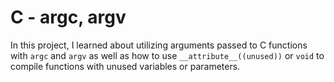 # C - argc, argv

In this project, I learned about utilizing arguments passed to C functions with `argc` and `argv` as well as how to use `__attribute__((unused))` or `void` to compile functions with unused variables or parameters.
